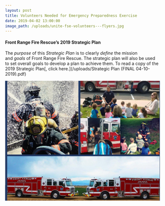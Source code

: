 ```yaml
---
layout: post
title: Volunteers Needed for Emergency Preparedness Exercise
date: 2019-04-02 13:00:00
image_path: /uploads/unite-fse-volunteers---flyers.jpg
---
```


#### Front Range Fire Rescue’s 2019 Strategic Plan

The&nbsp;*purpose*&nbsp;of this&nbsp;*Strategic Plan*&nbsp;is to clearly&nbsp;*define*&nbsp;the mission and&nbsp;*goals*&nbsp;of Front Range Fire Rescue. The strategic plan will also be used to set overall goals to develop a plan to achieve them. To read a copy of the 2019 Strategic Plan[, click here.](/uploads/Strategic Plan (FINAL 04-10-2019).pdf)

![](/uploads/pages-from-strategic-plan-final-04-10-2019.jpg)

&nbsp;